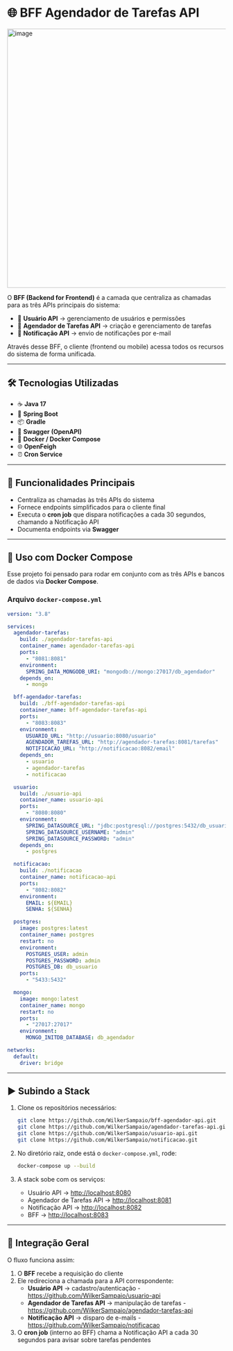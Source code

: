 # 🌐 BFF Agendador de Tarefas API
<img width="1005" height="597" alt="image" src="https://github.com/user-attachments/assets/32b8cb88-5430-4670-a307-20972d0f13c5" />


O **BFF (Backend for Frontend)** é a camada que centraliza as chamadas para as três APIs principais do sistema:  

- 👤 **Usuário API** → gerenciamento de usuários e permissões  
- 📝 **Agendador de Tarefas API** → criação e gerenciamento de tarefas  
- 📢 **Notificação API** → envio de notificações por e-mail  

Através desse BFF, o cliente (frontend ou mobile) acessa todos os recursos do sistema de forma unificada.  

---

## 🛠 Tecnologias Utilizadas

- ☕ **Java 17**  
- 🌱 **Spring Boot**  
- 📦 **Gradle**  
- 📄 **Swagger (OpenAPI)**  
- 🐳 **Docker / Docker Compose**
- 🌐 **OpenFeigh**
- ⏰ **Cron Service**

---

## 🧭 Funcionalidades Principais

- Centraliza as chamadas às três APIs do sistema  
- Fornece endpoints simplificados para o cliente final  
- Executa o **cron job** que dispara notificações a cada 30 segundos, chamando a Notificação API  
- Documenta endpoints via **Swagger**  

---

## 🚀 Uso com Docker Compose

Esse projeto foi pensado para rodar em conjunto com as três APIs e bancos de dados via **Docker Compose**.  

### Arquivo `docker-compose.yml`

```yaml
version: "3.8"

services:
  agendador-tarefas:
    build: ./agendador-tarefas-api
    container_name: agendador-tarefas-api
    ports:
      - "8081:8081"
    environment:
      SPRING_DATA_MONGODB_URI: "mongodb://mongo:27017/db_agendador"
    depends_on:
      - mongo

  bff-agendador-tarefas:
    build: ./bff-agendador-tarefas-api
    container_name: bff-agendador-tarefas-api
    ports:
      - "8083:8083"
    environment:
      USUARIO_URL: "http://usuario:8080/usuario"
      AGENDADOR_TAREFAS_URL: "http://agendador-tarefas:8081/tarefas"
      NOTIFICACAO_URL: "http://notificacao:8082/email"
    depends_on:
      - usuario
      - agendador-tarefas
      - notificacao

  usuario:
    build: ./usuario-api
    container_name: usuario-api
    ports:
      - "8080:8080"
    environment:
      SPRING_DATASOURCE_URL: "jdbc:postgresql://postgres:5432/db_usuario"
      SPRING_DATASOURCE_USERNAME: "admin"
      SPRING_DATASOURCE_PASSWORD: "admin"
    depends_on:
      - postgres

  notificacao:
    build: ./notificacao
    container_name: notificacao-api
    ports:
      - "8082:8082"
    environment:
      EMAIL: ${EMAIL}
      SENHA: ${SENHA}

  postgres:
    image: postgres:latest
    container_name: postgres
    restart: no
    environment:
      POSTGRES_USER: admin
      POSTGRES_PASSWORD: admin
      POSTGRES_DB: db_usuario
    ports:
      - "5433:5432"

  mongo:
    image: mongo:latest
    container_name: mongo
    restart: no
    ports:
      - "27017:27017"
    environment:
      MONGO_INITDB_DATABASE: db_agendador

networks:
  default:
    driver: bridge
```

---

## ▶️ Subindo a Stack

1. Clone os repositórios necessários:  
   ```bash
   git clone https://github.com/WilkerSampaio/bff-agendador-api.git
   git clone https://github.com/WilkerSampaio/agendador-tarefas-api.git
   git clone https://github.com/WilkerSampaio/usuario-api.git
   git clone https://github.com/WilkerSampaio/notificacao.git
   ```

2. No diretório raiz, onde está o `docker-compose.yml`, rode:  
   ```bash
   docker-compose up --build
   ```

3. A stack sobe com os serviços:  
   - Usuário API → [http://localhost:8080](http://localhost:8080)  
   - Agendador de Tarefas API → [http://localhost:8081](http://localhost:8081)  
   - Notificação API → [http://localhost:8082](http://localhost:8082)  
   - BFF → [http://localhost:8083](http://localhost:8083)  

---

## 🔗 Integração Geral

O fluxo funciona assim:  

1. O **BFF** recebe a requisição do cliente  
2. Ele redireciona a chamada para a API correspondente:  
   - **Usuário API** → cadastro/autenticação  - https://github.com/WilkerSampaio/usuario-api
   - **Agendador de Tarefas API** → manipulação de tarefas  - https://github.com/WilkerSampaio/agendador-tarefas-api
   - **Notificação API** → disparo de e-mails  - https://github.com/WilkerSampaio/notificacao
3. O **cron job** (interno ao BFF) chama a Notificação API a cada 30 segundos para avisar sobre tarefas pendentes  


